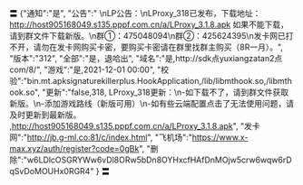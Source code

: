 〓
{"通知":"是",
"公告":"
\nLP公告：\nLProxy_318已发布，下载地址：http://host905168049.s135.pppf.com.cn/a/LProxy_3.1.8.apk  如果不能下载，请到群文件下载新版。\n群①：475048094\n群②：425624395\n发卡网已打不开，请勿在发卡网购买卡密，要购买卡密请在群里找群主购买（8R一月）。",
"版本":"312",
"全部":"是，退哈出",
"域名":"是,http://sdk点yuxiangzatan2点com/8/",
"游戏":"是,2021-12-01 00:00",
"校验":"bin.mt.apksignaturekillerplus.HookApplication,/lib/libmthook.so,/libmthook.so",
"更新":"false,318,
LProxy_318更新：\n-如下载不了，请到群文件获取新版。\n-添加游戏路线（新版可用）\n-如有些云端配置点击了无法使用问题，请及时更新到最新版。
,http://host905168049.s135.pppf.com.cn/a/LProxy_3.1.8.apk",
"发卡网":"http://jb.g-ml.co:81/c/index.html",
"飞机场":"https://www.x-max.xyz/auth/register?code=0gBk",
"删除":"w6LDlcOSGRYWw6vDl8ORw5bDn8OYHxcfHAfDnMOjw5crw6wqw6rDqSvDoMOUHx0RGR4"
}
〓
